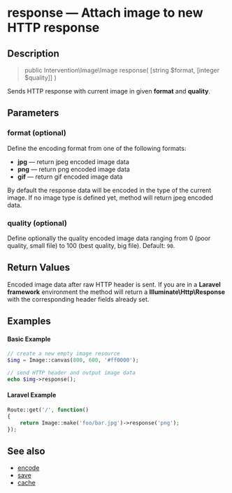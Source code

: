 # response — Attach image to new HTTP response

## Description

> public Intervention\Image\Image response( [string $format, [integer $quality]] )

Sends HTTP response with current image in given **format** and **quality**.

## Parameters

### format (optional)
Define the encoding format from one of the following formats:

- **jpg** — return jpeg encoded image data
- **png** — return png encoded image data
- **gif** — return gif encoded image data

By default the response data will be encoded in the type of the current image. If no image type is defined yet, method will return jpeg encoded data.

### quality (optional)
Define optionally the quality encoded image data ranging from 0 (poor quality, small file) to 100 (best quality, big file). Default: ```90```.


## Return Values
Encoded image data after raw HTTP header is sent. If you are in a **Laravel framework** environment the method will return a **Illuminate\Http\Response** with the corresponding header fields already set.

## Examples

#### Basic Example

```php
// create a new empty image resource
$img = Image::canvas(800, 600, '#ff0000');

// send HTTP header and output image data
echo $img->response();
```

#### Laravel Example

```php
Route::get('/', function()
{
    return Image::make('foo/bar.jpg')->response('png');
});
```

## See also

- [encode](/api/encode)
- [save](/api/save)
- [cache](/api/cache)
